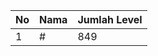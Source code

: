 | No | Nama            | Jumlah Level |
|----|-----------------|--------------|
| 1  | #    |    849        |
